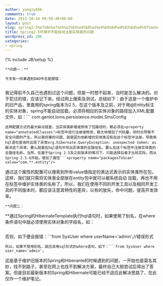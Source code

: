 ```yaml
---
author: yangzy666
comments: true
date: 2012-10-16 09:59:40+00:00
layout: post
slug: spring2-5%e7%8e%af%e5%a2%83%e4%b8%ad%e4%b8%8d%e8%83%bd%e8%87%aa%e5%8a%a8%e6%b3%a8%e5%86%8chibernate%e5%ae%9e%e4%bd%93%e7%b1%bb%e7%9a%84%e9%97%ae%e9%a2%98
title: Spring2.5环境中不能自动注册实体类的问题
wordpress_id: 286
categories:
- spring
---
```

{% include JB/setup %}

	**问题一：**

	今天有一同事遇到DAO中总是报错：

```org.hibernate.QueryException: unexpected token: as [from SmsConfig as sc where 1=1] at org.hibernate.hql.classic.FromParser.token(FromParser.java:98) at org.hibernate.hql.classic.ClauseParser.token(ClauseParser.java:86) at org.hibernate.hql.classic.PreprocessingParser.token(PreprocessingParser.java:108) at org.hibernate.hql.classic.ParserHelper.parse(ParserHelper.java:28) at org.hibernate.hql.classic.QueryTranslatorImpl.compile(QueryTranslatorImpl.java:192) at org.hibernate.hql.classic.QueryTranslatorImpl.compile(QueryTranslatorImpl.java:168) at org.hibernate.engine.query.HQLQueryPlan.<init>(HQLQueryPlan.java:77) at org.hibernate.engine.query.HQLQueryPlan.<init>(HQLQueryPlan.java:56)
```
我记得前不久自己也遇到过这个问题，但是一时想不起来，当时是怎么解决的。对于犯过的错，应该记下来。经过网上搜索及测试，总结如下：由于这是一个维护中的旧产品，里面用的spring版本为2.5，在这个版本及之前，对于用@Entity标注的实体对象，spring不能自动加载，必须将相应的实体对象的路径加入XML配置文件，如：```<bean id="sessionFactory" class="org.springframework.orm.hibernate3.annotation.AnnotationSessionFactoryBean"><property name="dataSource"><ref bean="dataSource" /></property><property name="annotatedClasses"><list><value> com.genlot.loms.persistence.model.SmsConfig </value></list></property></bean>
```
这种配置方式的最大缺点就是，当实体类新增或修改了包路径时，都必须在<property name="annotatedClasses">标签中进行注册或修改，极大地增加了代码量，同时也导致不安全问题的产生。所以我同事的问题，就是因为他新增的实体类没有在这个标签中注册，导致用hql语句查询时出现了异常org.hibernate.QueryException: unexpected token: as解决这个异常，要么就是在hql语句中写出实体类的全路径名，要么在这个标签中注册实体类的全路径名称。当然，在基于Spring 2.5及之前版本的情况下，只能选择后者才比较实际。而从Spring 2.5.6开始，增加了属性```<property name="packagesToScan"  value="com.**.entity"/>
```
通过这个属性的配置可以搜索到所有value值指定的表达式表示的实体类所在包，这样，我们就只需将实体类全部放在entity包中就可以被系统自动 加载，再也不用在<property name="annotatedClasses">标签中维护实体类的名称了。所以，我们在使用不同的开发工具以及相同开发工具的不同版本时，都应该注意其特性的差异，以有的放矢，命中问题，提高开发效率。

	**问题二：  
**通过Spring的HibernateTemplate执行hql语句时，如果使用了别名，在where条件语句中就必须使用实体对象的字段名，如：

```from SysUser as s where s.userName='admin';
```
否则，如下便会报错：```from SysUser where userName='admin';//错误形式
```
所以，如果不使用别名，就应该用sql形式的where语句，如下：```from SysUser where user_name='admin';
```
这是基于维护旧版本的Spring和Hiberante的时候遇到的问题，一开始也是莫名其妙，找不到路子，甚至在网上也找不到解决方案，最终自己大胆尝试后得出了答案。但是目前最新版本的Spring和Hibernate可能已经不适应此解决思路了，在此仅作一个维护笔记。

	  

